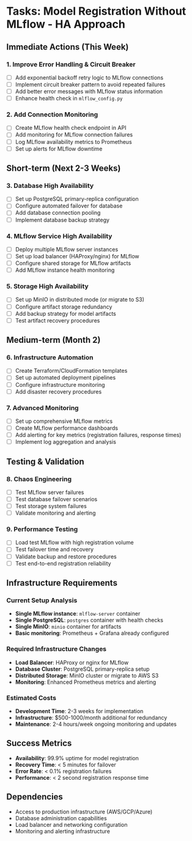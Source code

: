# Tasks: Model Registration Without MLflow - HA Approach

## Immediate Actions (This Week)

### 1. Improve Error Handling & Circuit Breaker
- [ ] Add exponential backoff retry logic to MLflow connections
- [ ] Implement circuit breaker pattern to avoid repeated failures
- [ ] Add better error messages with MLflow status information
- [ ] Enhance health check in `mlflow_config.py`

### 2. Add Connection Monitoring
- [ ] Create MLflow health check endpoint in API
- [ ] Add monitoring for MLflow connection failures
- [ ] Log MLflow availability metrics to Prometheus
- [ ] Set up alerts for MLflow downtime

## Short-term (Next 2-3 Weeks)

### 3. Database High Availability
- [ ] Set up PostgreSQL primary-replica configuration
- [ ] Configure automated failover for database
- [ ] Add database connection pooling
- [ ] Implement database backup strategy

### 4. MLflow Service High Availability
- [ ] Deploy multiple MLflow server instances
- [ ] Set up load balancer (HAProxy/nginx) for MLflow
- [ ] Configure shared storage for MLflow artifacts
- [ ] Add MLflow instance health monitoring

### 5. Storage High Availability
- [ ] Set up MinIO in distributed mode (or migrate to S3)
- [ ] Configure artifact storage redundancy
- [ ] Add backup strategy for model artifacts
- [ ] Test artifact recovery procedures

## Medium-term (Month 2)

### 6. Infrastructure Automation
- [ ] Create Terraform/CloudFormation templates
- [ ] Set up automated deployment pipelines
- [ ] Configure infrastructure monitoring
- [ ] Add disaster recovery procedures

### 7. Advanced Monitoring
- [ ] Set up comprehensive MLflow metrics
- [ ] Create MLflow performance dashboards
- [ ] Add alerting for key metrics (registration failures, response times)
- [ ] Implement log aggregation and analysis

## Testing & Validation

### 8. Chaos Engineering
- [ ] Test MLflow server failures
- [ ] Test database failover scenarios
- [ ] Test storage system failures
- [ ] Validate monitoring and alerting

### 9. Performance Testing
- [ ] Load test MLflow with high registration volume
- [ ] Test failover time and recovery
- [ ] Validate backup and restore procedures
- [ ] Test end-to-end registration reliability

## Infrastructure Requirements

### Current Setup Analysis
- **Single MLflow instance**: `mlflow-server` container
- **Single PostgreSQL**: `postgres` container with health checks
- **Single MinIO**: `minio` container for artifacts
- **Basic monitoring**: Prometheus + Grafana already configured

### Required Infrastructure Changes
- **Load Balancer**: HAProxy or nginx for MLflow
- **Database Cluster**: PostgreSQL primary-replica setup
- **Distributed Storage**: MinIO cluster or migrate to AWS S3
- **Monitoring**: Enhanced Prometheus metrics and alerting

### Estimated Costs
- **Development Time**: 2-3 weeks for implementation
- **Infrastructure**: $500-1000/month additional for redundancy
- **Maintenance**: 2-4 hours/week ongoing monitoring and updates

## Success Metrics
- **Availability**: 99.9% uptime for model registration
- **Recovery Time**: < 5 minutes for failover
- **Error Rate**: < 0.1% registration failures
- **Performance**: < 2 second registration response time

## Dependencies
- Access to production infrastructure (AWS/GCP/Azure)
- Database administration capabilities
- Load balancer and networking configuration
- Monitoring and alerting infrastructure